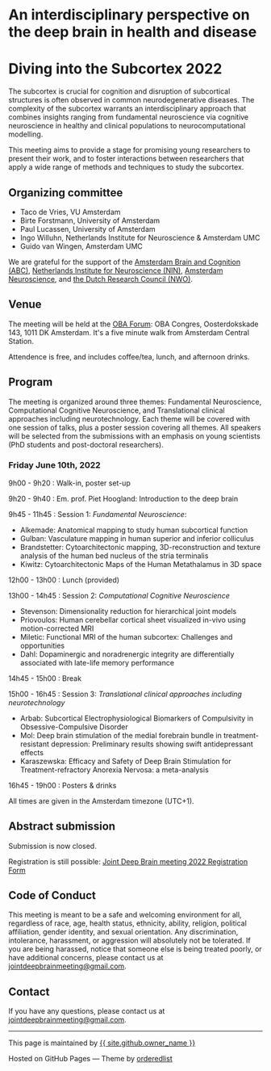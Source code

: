 # <a name="home"></a>An interdisciplinary perspective on the deep brain in health and disease
# Diving into the Subcortex 2022

The subcortex is crucial for cognition and disruption of subcortical structures is often observed in common neurodegenerative diseases. The complexity of the subcortex warrants an interdisciplinary approach that combines insights ranging from fundamental neuroscience via cognitive neuroscience in healthy and clinical populations to neurocomputational modelling. 

This meeting aims to provide a stage for promising young researchers to present their work, and to foster interactions between researchers that apply a wide range of methods and techniques to study the subcortex.

## <a names="orga"></a>Organizing committee

- Taco de Vries, VU Amsterdam
- Birte Forstmann, University of Amsterdam
- Paul Lucassen, University of Amsterdam
- Ingo Willuhn, Netherlands Institute for Neuroscience & Amsterdam UMC
- Guido van Wingen, Amsterdam UMC

We are grateful for the support of the [Amsterdam Brain and Cognition (ABC)](https://abc.uva.nl/), [Netherlands Institute for Neuroscience (NIN)](https://nin.nl/), [Amsterdam Neuroscience](https://www.amsterdamumc.org/en/research/institutes/amsterdam-neuroscience.htm), and [the Dutch Research Council (NWO)](https://www.nwo.nl/).

## Venue
The meeting will be held at the [OBA Forum](https://www.obacongres.nl/forum): OBA Congres, Oosterdokskade 143, 1011 DK Amsterdam. It's a five minute walk from Amsterdam Central Station.

Attendence is free, and includes coffee/tea, lunch, and afternoon drinks.


## <a name="program"></a>Program
The meeting is organized around three themes: Fundamental Neuroscience, Computational Cognitive Neuroscience, and Translational clinical approaches including neurotechnology. Each theme will be covered with one session of talks, plus a poster session covering all themes. All speakers will be selected from the submissions with an emphasis on young scientists (PhD students and post-doctoral researchers).


### Friday June 10th, 2022

9h00 - 9h20
: Walk-in, poster set-up

9h20 - 9h40
: Em. prof. Piet Hoogland: Introduction to the deep brain

9h45 - 11h45 
: Session 1: _Fundamental Neuroscience_:
- Alkemade: Anatomical mapping to study human subcortical function
- Gulban: Vasculature mapping in human superior and inferior colliculus
- Brandstetter: Cytoarchitectonic mapping, 3D-reconstruction and texture analysis of the human bed nucleus of the stria terminalis
- Kiwitz: Cytoarchitectonic Maps of the Human Metathalamus in 3D space

12h00 - 13h00
: Lunch (provided)

13h00 - 14h45 
: Session 2: _Computational Cognitive Neuroscience_
- Stevenson: Dimensionality reduction for hierarchical joint models
- Priovoulos: Human cerebellar cortical sheet visualized in-vivo using motion-corrected MRI
- Miletic: Functional MRI of the human subcortex: Challenges and opportunities
- Dahl: Dopaminergic and noradrenergic integrity are differentially associated with late-life memory performance


14h45 - 15h00
: Break

15h00 - 16h45
: Session 3: _Translational clinical approaches including neurotechnology_
- Arbab: Subcortical Electrophysiological Biomarkers of Compulsivity in Obsessive-Compulsive Disorder
- Mol: Deep brain stimulation of the medial forebrain bundle in treatment-resistant depression: Preliminary results showing swift antidepressant effects
- Karaszewska: Efficacy and Safety of Deep Brain Stimulation for Treatment-refractory Anorexia Nervosa: a meta-analysis

16h45 - 19h00
: Posters & drinks

All times are given in the Amsterdam timezone (UTC+1).


## <a name="register"></a>Abstract submission
Submission is now closed.
<!--  Submit your abstract (max 1 page at font size 11, max 2 figures on separate page) via the link below. Please indicate whether you prefer giving a talk or a poster presentation. Submissions will be selected based on scientific merit, fit within the three themes, and diversity. **We especially encourage junior researchers (PhD students and post-doctoral researchers) to submit their work.** Please submit your abstract here: [Abstract submission](https://surfdrive.surf.nl/files/index.php/s/LmUfD1rKoKkOFdh) -->

Registration is still possible: <!--, by filling this form *before May 15th, 2022*: -->
[Joint Deep Brain meeting 2022 Registration Form](https://docs.google.com/forms/d/1aF7L_jm2wJepuMOKtAw54vkP22_SbsYO7LHLniplh1Q/viewform?usp=sharing&edit_requested=true)

<!-- Upon registration, please indicate whether you would like to attend the talks virtually (without an option for a contribution) or in person. -->



## <a name="code"></a>Code of Conduct

This meeting is meant to be a safe and welcoming environment for all, regardless of race, age, health status, ethnicity, ability, religion, political affiliation, gender identity, and sexual orientation.
Any discrimination, intolerance, harassment, or aggression will absolutely not be tolerated. 
If you are being harassed, notice that someone else is being treated poorly, or have additional concerns, please contact us at <jointdeepbrainmeeting@gmail.com>. 

## <a name="contact"></a>Contact
If you have any questions, please contact us at <jointdeepbrainmeeting@gmail.com>. 


---
 This page is maintained by <a href="{{ site.github.owner_url }}">{{ site.github.owner_name }}</a>
 
 Hosted on GitHub Pages &mdash; Theme by <a href="https://github.com/orderedlist">orderedlist</a>
